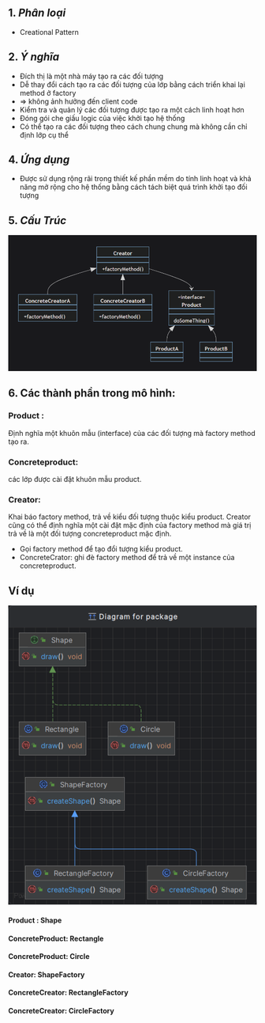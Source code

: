 
## 1. **_Phân loại_**

+ Creational Pattern

## 2. **_Ý nghĩa_**

+ Đích thị là một nhà máy tạo ra các đối tượng
+ Dễ thay đổi cách tạo ra các đối tượng của lớp bằng cách triển khai lại method ở factory
+ => không ảnh hưởng đến client code
+ Kiểm tra và quản lý các đối tượng được tạo ra một cách linh hoạt hơn
+ Đóng gói che giấu logic của việc khởi tạo hệ thống
+ Có thể tạo ra các đối tượng theo cách chung chung mà không cần chỉ định lớp cụ thể
## 4. **_Ứng dụng_**
 + Được sử dụng rộng rãi trong thiết kế phần mềm do tính linh hoạt và khả năng mở rộng cho hệ thống bằng cách tách biệt quá trình khởi tạo đối tượng

## 5. **_Cấu Trúc_**
![img.png](img.png)
## 6. Các thành phần trong mô hình:

### Product : 
   Định nghĩa một khuôn mẫu (interface) của các đối tượng mà factory method tạo ra.
### Concreteproduct: 
   các lớp được cài đặt khuôn mẫu product.
### Creator:
   Khai báo factory method, trả về kiểu đối tượng thuộc kiểu product. 
   Creator cũng có thể định nghĩa một cài đặt mặc định của factory method mà giá trị trả về là một đối tượng concreteproduct mặc định.
* Gọi factory method để tạo đổi tượng kiểu product.
* ConcreteCrator: ghi đè factory method để trả về một instance của concreteproduct.
## Ví dụ
![img_1.png](img_1.png)
#### Product : Shape 
#### ConcreteProduct: Rectangle
#### ConcreteProduct: Circle
#### Creator: ShapeFactory
#### ConcreteCreator: RectangleFactory 
#### ConcreteCreator: CircleFactory